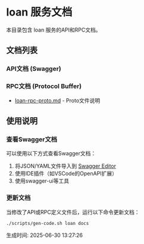 # loan 服务文档

本目录包含 loan 服务的API和RPC文档。

## 文档列表

### API文档 (Swagger)

### RPC文档 (Protocol Buffer)
- [loan-rpc-proto.md](./loan-rpc-proto.md) - Proto文件说明

## 使用说明

### 查看Swagger文档
可以使用以下方式查看Swagger文档：
1. 将JSON/YAML文件导入到 [Swagger Editor](https://editor.swagger.io/)
2. 使用IDE插件（如VSCode的OpenAPI扩展）
3. 使用swagger-ui等工具

### 更新文档
当修改了API或RPC定义文件后，运行以下命令更新文档：
```bash
./scripts/gen-code.sh loan docs
```

生成时间: 2025-06-30 13:27:26
